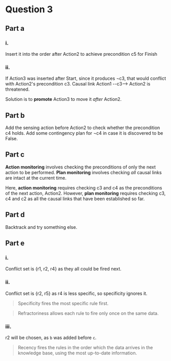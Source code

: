 # Question 3
## Part a
### i.
Insert it into the order after Action2 to achieve precondition c5 for Finish

### ii.
If Action3 was inserted after Start, since it produces ¬c3, that would conflict with Action2's precondition c3. Causal link Action1 --c3--> Action2 is threatened.

Solution is to **promote** Action3 to move it *after* Action2.

## Part b
Add the sensing action before Action2 to check whether the precondition c4 holds. Add some contingency plan for ¬c4 in case it is discovered to be False.

## Part c
**Action monitoring** involves checking the preconditions of only the next action to be performed. **Plan monitoring** involves checking *all* causal links are intact at the current time.

Here, **action monitoring** requires checking c3 and c4 as the preconditions of the next action, Action2. However, **plan monitoring** requires checking c3, c4 and c2 as all the causal links that have been established so far.

## Part d
Backtrack and try something else.

## Part e
### i.
Conflict set is {r1, r2, r4} as they all could be fired next.

### ii.
Conflict set is {r2, r5} as r4 is less specific, so specificity ignores it.

>Specificity fires the most specific rule first.

>Refractoriness allows each rule to fire only once on the same data.

### iii.
r2 will be chosen, as `b` was added before `c`.

>Recency fires the rules in the order which the data arrives in the knowledge base, using the most up-to-date information.
